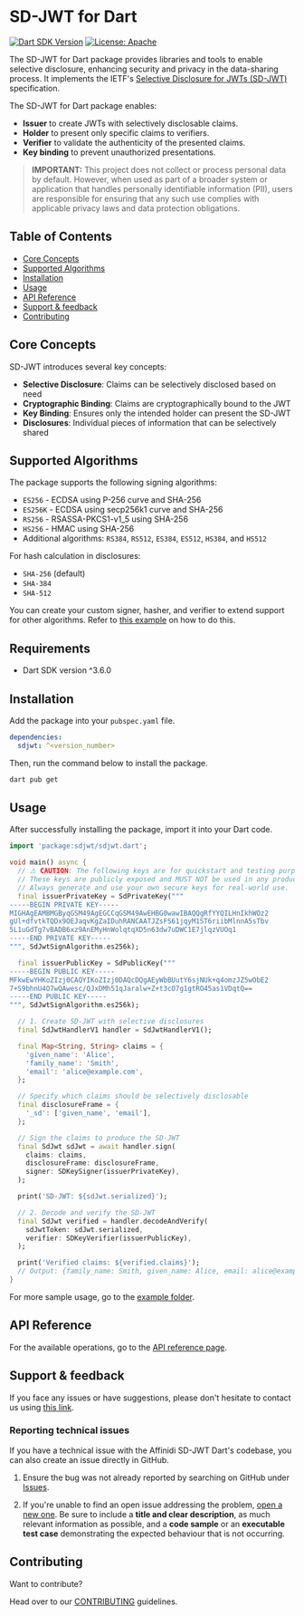 # SD-JWT for Dart

[![Dart SDK Version](https://img.shields.io/badge/dart-%3E%3D3.6.0-blue.svg)](https://dart.dev)
[![License: Apache](https://img.shields.io/badge/license-Apache%202.0-blue)](LICENSE)

The SD-JWT for Dart package provides libraries and tools to enable selective disclosure, enhancing security and privacy in the data-sharing process. It implements the IETF's [Selective Disclosure for JWTs (SD-JWT)](https://datatracker.ietf.org/doc/draft-ietf-oauth-selective-disclosure-jwt/) specification. 

The SD-JWT for Dart package enables:

- **Issuer** to create JWTs with selectively disclosable claims.
- **Holder** to present only specific claims to verifiers.
- **Verifier** to validate the authenticity of the presented claims.
- **Key binding** to prevent unauthorized presentations.

> **IMPORTANT:** 
> This project does not collect or process personal data by default. However, when used as part of a broader system or application that handles personally identifiable information (PII), users are responsible for ensuring that any such use complies with applicable privacy laws and data protection obligations.

## Table of Contents

- [Core Concepts](#core-concepts)
- [Supported Algorithms](#supported-algorithms)
- [Installation](#installation)
- [Usage](#usage)
- [API Reference](#api-reference)
- [Support & feedback](#support--feedback)
- [Contributing](#contributing)

## Core Concepts

SD-JWT introduces several key concepts:

- **Selective Disclosure**: Claims can be selectively disclosed based on need
- **Cryptographic Binding**: Claims are cryptographically bound to the JWT
- **Key Binding**: Ensures only the intended holder can present the SD-JWT
- **Disclosures**: Individual pieces of information that can be selectively shared

## Supported Algorithms

The package supports the following signing algorithms:

- `ES256` - ECDSA using P-256 curve and SHA-256
- `ES256K` - ECDSA using secp256k1 curve and SHA-256
- `RS256` - RSASSA-PKCS1-v1_5 using SHA-256
- `HS256` - HMAC using SHA-256
- Additional algorithms: `RS384`, `RS512`, `ES384`, `ES512`, `HS384`, and `HS512`

For hash calculation in disclosures:

- `SHA-256` (default)
- `SHA-384`
- `SHA-512`

You can create your custom signer, hasher, and verifier to extend support for other algorithms. Refer to [this example](example/code_snippets/custom_algorithm.dart) on how to do this.

## Requirements

- Dart SDK version ^3.6.0

## Installation

Add the package into your `pubspec.yaml` file.

```yaml
dependencies:
  sdjwt: ^<version_number>
```

Then, run the command below to install the package.

```bash
dart pub get
```

## Usage

After successfully installing the package, import it into your Dart code.

```dart
import 'package:sdjwt/sdjwt.dart';

void main() async {
  // ⚠️ CAUTION: The following keys are for quickstart and testing purposes only.
  // These keys are publicly exposed and MUST NOT be used in any production or real project.
  // Always generate and use your own secure keys for real-world use.
  final issuerPrivateKey = SdPrivateKey("""
-----BEGIN PRIVATE KEY-----
MIGHAgEAMBMGByqGSM49AgEGCCqGSM49AwEHBG0wawIBAQQgRfYYQILHnIkhWOz2
gUl+dfvtkTQDx9OEJaqvKgZaIDuhRANCAATJZsFS61jqyM1ST6riibMlnnA5sTbv
5L1uGdTg7vBADB6xz9AnEMyHnWolqtqXD5n63dw7uDWC1E7jlqzVUOq1
-----END PRIVATE KEY-----
""", SdJwtSignAlgorithm.es256k);

  final issuerPublicKey = SdPublicKey("""
-----BEGIN PUBLIC KEY-----
MFkwEwYHKoZIzj0CAQYIKoZIzj0DAQcDQgAEyWbBUutY6sjNUk+q4omzJZ5wObE2
7+S9bhnU4O7wQAwesc/QJxDMh51qJaralw+Z+t3cO7g1gtRO45as1VDqtQ==
-----END PUBLIC KEY-----
""", SdJwtSignAlgorithm.es256k);

  // 1. Create SD-JWT with selective disclosures
  final SdJwtHandlerV1 handler = SdJwtHandlerV1();

  final Map<String, String> claims = {
    'given_name': 'Alice',
    'family_name': 'Smith',
    'email': 'alice@example.com',
  };

  // Specify which claims should be selectively disclosable
  final disclosureFrame = {
    '_sd': ['given_name', 'email'],
  };

  // Sign the claims to produce the SD-JWT
  final SdJwt sdJwt = await handler.sign(
    claims: claims,
    disclosureFrame: disclosureFrame,
    signer: SDKeySigner(issuerPrivateKey),
  );

  print('SD-JWT: ${sdJwt.serialized}');

  // 2. Decode and verify the SD-JWT
  final SdJwt verified = handler.decodeAndVerify(
    sdJwtToken: sdJwt.serialized,
    verifier: SDKeyVerifier(issuerPublicKey),
  );

  print('Verified claims: ${verified.claims}');
  // Output: {family_name: Smith, given_name: Alice, email: alice@example.com}
}
```

For more sample usage, go to the [example folder](https://github.com/affinidi/affinidi-sdjwt-dart/tree/main/example/).

## API Reference

For the available operations, go to the [API reference page](https://github.com/affinidi/affinidi-sdjwt-dart/tree/main/doc/api_reference.md).

## Support & feedback

If you face any issues or have suggestions, please don't hesitate to contact us using [this link](https://share.hsforms.com/1i-4HKZRXSsmENzXtPdIG4g8oa2v).

### Reporting technical issues

If you have a technical issue with the Affinidi SD-JWT Dart's codebase, you can also create an issue directly in GitHub.

1. Ensure the bug was not already reported by searching on GitHub under
   [Issues](https://github.com/affinidi/affinidi-sdjwt-dart/issues).

2. If you're unable to find an open issue addressing the problem,
   [open a new one](https://github.com/affinidi/affinidi-sdjwt-dart/issues/new).
   Be sure to include a **title and clear description**, as much relevant information as possible,
   and a **code sample** or an **executable test case** demonstrating the expected behaviour that is not occurring.

## Contributing

Want to contribute?

Head over to our [CONTRIBUTING](https://github.com/affinidi/affinidi-sdjwt-dart/tree/main/CONTRIBUTING.md) guidelines.
